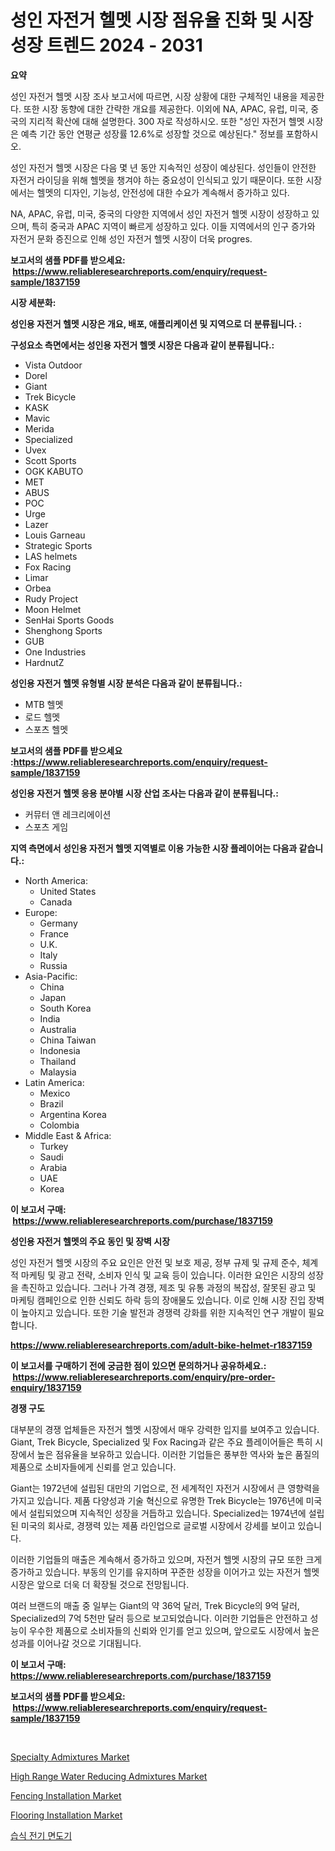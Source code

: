 <p><h1>성인 자전거 헬멧 시장 점유율 진화 및 시장 성장 트렌드 2024 - 2031</h1></p><p><strong>요약</strong></p>
<p><p>성인 자전거 헬멧 시장 조사 보고서에 따르면, 시장 상황에 대한 구체적인 내용을 제공한다. 또한 시장 동향에 대한 간략한 개요를 제공한다. 이외에 NA, APAC, 유럽, 미국, 중국의 지리적 확산에 대해 설명한다. 300 자로 작성하시오. 또한 "성인 자전거 헬멧 시장은 예측 기간 동안 연평균 성장률 12.6%로 성장할 것으로 예상된다." 정보를 포함하시오.</p><p>성인 자전거 헬멧 시장은 다음 몇 년 동안 지속적인 성장이 예상된다. 성인들이 안전한 자전거 라이딩을 위해 헬멧을 챙겨야 하는 중요성이 인식되고 있기 때문이다. 또한 시장에서는 헬멧의 디자인, 기능성, 안전성에 대한 수요가 계속해서 증가하고 있다. </p><p>NA, APAC, 유럽, 미국, 중국의 다양한 지역에서 성인 자전거 헬멧 시장이 성장하고 있으며, 특히 중국과 APAC 지역이 빠르게 성장하고 있다. 이들 지역에서의 인구 증가와 자전거 문화 증진으로 인해 성인 자전거 헬멧 시장이 더욱 progres.</p></p>
<p><strong>보고서의 샘플 PDF를 받으세요: &nbsp;<a href="https://www.reliableresearchreports.com/enquiry/request-sample/1837159">https://www.reliableresearchreports.com/enquiry/request-sample/1837159</a></strong></p>
<p><strong>시장 세분화:</strong></p>
<p><strong> 성인용 자전거 헬멧 시장은 개요, 배포, 애플리케이션 및 지역으로 더 분류됩니다. :</strong></p>
<p><strong>구성요소 측면에서는 성인용 자전거 헬멧 시장은 다음과 같이 분류됩니다.:</strong></p>
<p><ul><li>Vista Outdoor</li><li>Dorel</li><li>Giant</li><li>Trek Bicycle</li><li>KASK</li><li>Mavic</li><li>Merida</li><li>Specialized</li><li>Uvex</li><li>Scott Sports</li><li>OGK KABUTO</li><li>MET</li><li>ABUS</li><li>POC</li><li>Urge</li><li>Lazer</li><li>Louis Garneau</li><li>Strategic Sports</li><li>LAS helmets</li><li>Fox Racing</li><li>Limar</li><li>Orbea</li><li>Rudy Project</li><li>Moon Helmet</li><li>SenHai Sports Goods</li><li>Shenghong Sports</li><li>GUB</li><li>One Industries</li><li>HardnutZ</li></ul></p>
<p><strong> 성인용 자전거 헬멧 유형별 시장 분석은 다음과 같이 분류됩니다.:</strong></p>
<p><ul><li>MTB 헬멧</li><li>로드 헬멧</li><li>스포츠 헬멧</li></ul></p>
<p><strong>보고서의 샘플 PDF를 받으세요 :<a href="https://www.reliableresearchreports.com/enquiry/request-sample/1837159">https://www.reliableresearchreports.com/enquiry/request-sample/1837159</a></strong></p>
<p><strong> 성인용 자전거 헬멧 응용 분야별 시장 산업 조사는 다음과 같이 분류됩니다.:</strong></p>
<p><ul><li>커뮤터 앤 레크리에이션</li><li>스포츠 게임</li></ul></p>
<p><strong>지역 측면에서 성인용 자전거 헬멧 지역별로 이용 가능한 시장 플레이어는 다음과 같습니다.:</strong></p>
<p><ul>
    <li>
        North America:
        <ul>
            <li>United States</li>
            <li>Canada</li>
        </ul>
    </li>
    <li>
        Europe:
        <ul>
            <li>Germany</li>
            <li>France</li>
            <li>U.K.</li>
            <li>Italy</li>
            <li>Russia</li>
        </ul>
    </li>
    <li>
        Asia-Pacific:
        <ul>
            <li>China</li>
            <li>Japan</li>
            <li>South Korea</li>
            <li>India</li>
            <li>Australia</li>
            <li>China Taiwan</li>
            <li>Indonesia</li>
            <li>Thailand</li>
            <li>Malaysia</li>
        </ul>
    </li>
    <li>
        Latin America:
        <ul>
            <li>Mexico</li>
            <li>Brazil</li>
            <li>Argentina Korea</li>
            <li>Colombia</li>
        </ul>
    </li>
    <li>
        Middle East & Africa:
        <ul>
            <li>Turkey</li>
            <li>Saudi</li>
            <li>Arabia</li>
            <li>UAE</li>
            <li>Korea</li>
        </ul>
    </li>
    </ul></p>
<p><strong>이 보고서 구매: &nbsp;<a href="https://www.reliableresearchreports.com/purchase/1837159">https://www.reliableresearchreports.com/purchase/1837159</a></strong></p>
<p><strong>성인용 자전거 헬멧의 주요 동인 및 장벽 시장</strong></p>
<p><p>성인 자전거 헬멧 시장의 주요 요인은 안전 및 보호 제공, 정부 규제 및 규제 준수, 체계적 마케팅 및 광고 전략, 소비자 인식 및 교육 등이 있습니다. 이러한 요인은 시장의 성장을 촉진하고 있습니다. 그러나 가격 경쟁, 제조 및 유통 과정의 복잡성, 잘못된 광고 및 마케팅 캠페인으로 인한 신뢰도 하락 등의 장애물도 있습니다. 이로 인해 시장 진입 장벽이 높아지고 있습니다. 또한 기술 발전과 경쟁력 강화를 위한 지속적인 연구 개발이 필요합니다.</p></p>
<p><strong><a href="https://www.reliableresearchreports.com/adult-bike-helmet-r1837159">https://www.reliableresearchreports.com/adult-bike-helmet-r1837159</a></strong></p>
<p><strong>이 보고서를 구매하기 전에 궁금한 점이 있으면 문의하거나 공유하세요.: &nbsp;<a href="https://www.reliableresearchreports.com/enquiry/pre-order-enquiry/1837159">https://www.reliableresearchreports.com/enquiry/pre-order-enquiry/1837159</a></strong></p>
<p><strong>경쟁 구도</strong></p>
<p><p>대부분의 경쟁 업체들은 자전거 헬멧 시장에서 매우 강력한 입지를 보여주고 있습니다. Giant, Trek Bicycle, Specialized 및 Fox Racing과 같은 주요 플레이어들은 특히 시장에서 높은 점유율을 보유하고 있습니다. 이러한 기업들은 풍부한 역사와 높은 품질의 제품으로 소비자들에게 신뢰를 얻고 있습니다.</p><p>Giant는 1972년에 설립된 대만의 기업으로, 전 세계적인 자전거 시장에서 큰 영향력을 가지고 있습니다. 제품 다양성과 기술 혁신으로 유명한 Trek Bicycle는 1976년에 미국에서 설립되었으며 지속적인 성장을 거듭하고 있습니다. Specialized는 1974년에 설립된 미국의 회사로, 경쟁력 있는 제품 라인업으로 글로벌 시장에서 강세를 보이고 있습니다.</p><p>이러한 기업들의 매출은 계속해서 증가하고 있으며, 자전거 헬멧 시장의 규모 또한 크게 증가하고 있습니다. 부동의 인기를 유지하며 꾸준한 성장을 이어가고 있는 자전거 헬멧 시장은 앞으로 더욱 더 확장될 것으로 전망됩니다.</p><p>여러 브랜드의 매출 중 일부는 Giant의 약 36억 달러, Trek Bicycle의 9억 달러, Specialized의 7억 5천만 달러 등으로 보고되었습니다. 이러한 기업들은 안전하고 성능이 우수한 제품으로 소비자들의 신뢰와 인기를 얻고 있으며, 앞으로도 시장에서 높은 성과를 이어나갈 것으로 기대됩니다.</p></p>
<p><strong>이 보고서 구매: &nbsp; <a href="https://www.reliableresearchreports.com/purchase/1837159">https://www.reliableresearchreports.com/purchase/1837159</a></strong></p>
<p><strong>보고서의 샘플 PDF를 받으세요: &nbsp;<a href="https://www.reliableresearchreports.com/enquiry/request-sample/1837159">https://www.reliableresearchreports.com/enquiry/request-sample/1837159</a></strong><strong></strong></p>
<p>&nbsp;</p>
<p><p><a href="https://issuu.com/reportprime-2/docs/specialty-admixtures-market-size-2030.pptx">Specialty Admixtures Market</a></p><p><a href="https://issuu.com/reportprime-2/docs/high-range-water-reducing-admixtures-market-size-2">High Range Water Reducing Admixtures Market</a></p><p><a href="https://github.com/marloy8/Market-Research-Report-List-4/blob/main/fencing-installation-market.md">Fencing Installation Market</a></p><p><a href="https://github.com/jj19131/Market-Research-Report-List-2/blob/main/flooring-installation-market.md">Flooring Installation Market</a></p><p><a href="https://github.com/vseigx30c9a1j/Market-Research-Report-List-1/blob/main/788390022412.md">습식 전기 면도기</a></p></p>